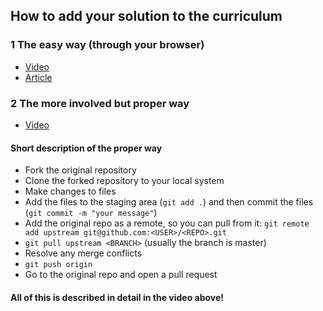 
## How to add your solution to the curriculum

### 1 The easy way (through your browser)
* [Video](https://www.youtube.com/watch?v=V74l_zS1x8E)
* [Article](https://help.github.com/en/articles/editing-files-in-another-users-repository)

### 2 The more involved but proper way
* [Video](https://www.youtube.com/watch?v=mENDYhfxH-o)

#### Short description of the proper way

* Fork the original repository
* Clone the forked repository to your local system
* Make changes to files
* Add the files to the staging area (`git add .`) and then commit the files (`git commit -m "your message"`)
* Add the original repo as a remote, so you can pull from it: 
`git remote add upstream git@github.com:<USER>/<REPO>.git`
* `git pull upstream <BRANCH>` (usually the branch is master)
* Resolve any merge conflicts
* `git push origin`
* Go to the original repo and open a pull request

#### All of this is described in detail in the video above!